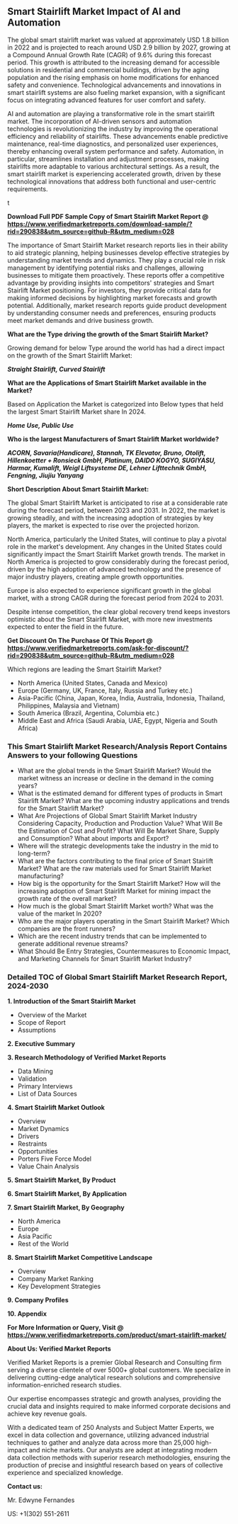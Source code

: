 <h2>Smart Stairlift Market Impact of AI and Automation</h2><p>The global smart stairlift market was valued at approximately USD 1.8 billion in 2022 and is projected to reach around USD 2.9 billion by 2027, growing at a Compound Annual Growth Rate (CAGR) of 9.6% during this forecast period. This growth is attributed to the increasing demand for accessible solutions in residential and commercial buildings, driven by the aging population and the rising emphasis on home modifications for enhanced safety and convenience. Technological advancements and innovations in smart stairlift systems are also fueling market expansion, with a significant focus on integrating advanced features for user comfort and safety.</p><p>AI and automation are playing a transformative role in the smart stairlift market. The incorporation of AI-driven sensors and automation technologies is revolutionizing the industry by improving the operational efficiency and reliability of stairlifts. These advancements enable predictive maintenance, real-time diagnostics, and personalized user experiences, thereby enhancing overall system performance and safety. Automation, in particular, streamlines installation and adjustment processes, making stairlifts more adaptable to various architectural settings. As a result, the smart stairlift market is experiencing accelerated growth, driven by these technological innovations that address both functional and user-centric requirements.</p>t</p><p id="" class=""><strong>Download Full PDF Sample Copy of Smart Stairlift Market Report @ <a href="https://www.verifiedmarketreports.com/download-sample/?rid=290838&utm_source=github-R&utm_medium=028" target="_blank">https://www.verifiedmarketreports.com/download-sample/?rid=290838&utm_source=github-R&utm_medium=028</a></strong></p><p>The importance of&nbsp;Smart Stairlift Market research reports lies in their ability to aid strategic planning, helping businesses develop effective strategies by understanding market trends and dynamics. They play a crucial role in risk management by identifying potential risks and challenges, allowing businesses to mitigate them proactively. These reports offer a competitive advantage by providing insights into competitors' strategies and Smart Stairlift Market positioning. For investors, they provide critical data for making informed decisions by highlighting market forecasts and growth potential. Additionally, market research reports guide product development by understanding consumer needs and preferences, ensuring products meet market demands and drive business growth.</p><p><strong>What are the&nbsp;Type driving the growth of the Smart Stairlift Market?</strong></p><p id="" class="">Growing demand for below Type around the world has had a direct impact on the growth of the Smart Stairlift Market:</p><em><strong>Straight Stairlift, Curved Stairlift</strong></em></p><strong>What are the&nbsp;Applications&nbsp;of Smart Stairlift Market available in the Market?</strong></p><p id="" class="">Based on Application the Market is categorized into Below types that held the largest Smart Stairlift Market share In 2024.</p><em><strong>Home Use, Public Use</strong></em></p><strong>Who is the largest Manufacturers of Smart Stairlift Market worldwide?</strong></p><p><em><strong>ACORN, Savaria(Handicare), Stannah, TK Elevator, Bruno, Otolift, Hillenkoetter + Ronsieck GmbH, Platinum, DAIDO KOGYO, SUGIYASU, Harmar, Kumalift, Weigl Liftsysteme DE, Lehner Lifttechnik GmbH, Fengning, Jiujiu Yanyang</strong></em></p><p id="" class=""><strong>Short Description About Smart Stairlift Market:</strong></p><p>The global Smart Stairlift Market is anticipated to rise at a considerable rate during the forecast period, between 2023 and 2031. In 2022, the market is growing steadily, and with the increasing adoption of strategies by key players, the market is expected to rise over the projected horizon.</p><p>North America, particularly the United States, will continue to play a pivotal role in the market's development. Any changes in the United States could significantly impact the Smart Stairlift Market growth trends. The market in North America is projected to grow considerably during the forecast period, driven by the high adoption of advanced technology and the presence of major industry players, creating ample growth opportunities.</p><p>Europe is also expected to experience significant growth in the global market, with a strong CAGR during the forecast period from 2024 to 2031.</p><p>Despite intense competition, the clear global recovery trend keeps investors optimistic about the Smart Stairlift Market, with more new investments expected to enter the field in the future.</p><p id="" class=""><strong>Get Discount On The Purchase Of This Report @ <a href="https://www.verifiedmarketreports.com/ask-for-discount/?rid=290838&utm_source=github-R&utm_medium=028" target="_blank">https://www.verifiedmarketreports.com/ask-for-discount/?rid=290838&utm_source=github-R&utm_medium=028</a></strong></p>Which regions are leading the Smart Stairlift Market?</p><ul><li>North America (United States, Canada and Mexico)</li><li>Europe (Germany, UK, France, Italy, Russia and Turkey etc.)</li><li>Asia-Pacific (China, Japan, Korea, India, Australia, Indonesia, Thailand, Philippines, Malaysia and Vietnam)</li><li>South America (Brazil, Argentina, Columbia etc.)</li><li>Middle East and Africa (Saudi Arabia, UAE, Egypt, Nigeria and South Africa)</li></ul><h3 id="" class="">This Smart Stairlift Market Research/Analysis Report Contains Answers to your following Questions</h3><ul><li>What are the global trends in the Smart Stairlift Market? Would the market witness an increase or decline in the demand in the coming years?</li><li>What is the estimated demand for different types of products in Smart Stairlift Market? What are the upcoming industry applications and trends for the Smart Stairlift Market?</li><li>What Are Projections of Global Smart Stairlift Market Industry Considering Capacity, Production and Production Value? What Will Be the Estimation of Cost and Profit? What Will Be Market Share, Supply and Consumption? What about imports and Export?</li><li>Where will the strategic developments take the industry in the mid to long-term?</li><li>What are the factors contributing to the final price of Smart Stairlift Market? What are the raw materials used for Smart Stairlift Market manufacturing?</li><li>How big is the opportunity for the Smart Stairlift Market? How will the increasing adoption of Smart Stairlift Market for mining impact the growth rate of the overall market?</li><li>How much is the global Smart Stairlift Market worth? What was the value of the market In 2020?</li><li>Who are the major players operating in the Smart Stairlift Market? Which companies are the front runners?</li><li>Which are the recent industry trends that can be implemented to generate additional revenue streams?</li><li>What Should Be Entry Strategies, Countermeasures to Economic Impact, and Marketing Channels for Smart Stairlift Market Industry?</li></ul><h3 id="" class="">Detailed TOC of Global Smart Stairlift Market Research Report, 2024-2030</h3><p id="" class=""><strong>1. Introduction of the Smart Stairlift Market</strong></p><ul><li>Overview of the Market</li><li>Scope of Report</li><li>Assumptions</li></ul><p id="" class=""><strong>2. Executive Summary</strong></p><p id="" class=""><strong>3. Research Methodology of Verified Market Reports</strong></p><ul><li>Data Mining</li><li>Validation</li><li>Primary Interviews</li><li>List of Data Sources</li></ul><p id="" class=""><strong>4. Smart Stairlift Market Outlook</strong></p><ul><li>Overview</li><li>Market Dynamics</li><li>Drivers</li><li>Restraints</li><li>Opportunities</li><li>Porters Five Force Model</li><li>Value Chain Analysis</li></ul><p id="" class=""><strong>5. Smart Stairlift Market, By Product</strong></p><p id="" class=""><strong>6. Smart Stairlift Market, By Application</strong></p><p id="" class=""><strong>7. Smart Stairlift Market, By Geography</strong></p><ul><li>North America</li><li>Europe</li><li>Asia Pacific</li><li>Rest of the World</li></ul><p id="" class=""><strong>8. Smart Stairlift Market Competitive Landscape</strong></p><ul><li>Overview</li><li>Company Market Ranking</li><li>Key Development Strategies</li></ul><p id="" class=""><strong>9. Company Profiles</strong></p><p id="" class=""><strong>10. Appendix</strong></p><p id="" class=""><strong>For More Information or Query, Visit @ <a href="https://www.verifiedmarketreports.com/product/smart-stairlift-market/" target="_blank">https://www.verifiedmarketreports.com/product/smart-stairlift-market/</a></strong></p><p id="" class=""><strong>About Us: Verified Market Reports</strong></p><p id="" class="">Verified Market Reports is a premier Global Research and Consulting firm serving a diverse clientele of over 5000+ global customers. We specialize in delivering cutting-edge analytical research solutions and comprehensive information-enriched research studies.</p><p id="" class="">Our expertise encompasses strategic and growth analyses, providing the crucial data and insights required to make informed corporate decisions and achieve key revenue goals.</p><p id="" class="">With a dedicated team of 250 Analysts and Subject Matter Experts, we excel in data collection and governance, utilizing advanced industrial techniques to gather and analyze data across more than 25,000 high-impact and niche markets. Our analysts are adept at integrating modern data collection methods with superior research methodologies, ensuring the production of precise and insightful research based on years of collective experience and specialized knowledge.</p><p id="" class=""><strong>Contact us:</strong></p><p id="" class="">Mr. Edwyne Fernandes</p><p id="" class="">US: +1(302) 551-2611</p>